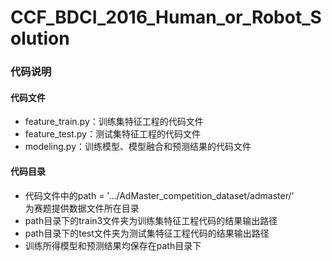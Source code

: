 # CCF_BDCI_2016_Human_or_Robot_Solution
###  代码说明

#### 代码文件

* feature_train.py：训练集特征工程的代码文件
* feature_test.py：测试集特征工程的代码文件
* modeling.py：训练模型、模型融合和预测结果的代码文件

#### 代码目录

* 代码文件中的path = '…/AdMaster_competition_dataset/admaster/'    
  为赛题提供数据文件所在目录
* path目录下的train3文件夹为训练集特征工程代码的结果输出路径
* path目录下的test文件夹为测试集特征工程代码的结果输出路径
* 训练所得模型和预测结果均保存在path目录下

​
